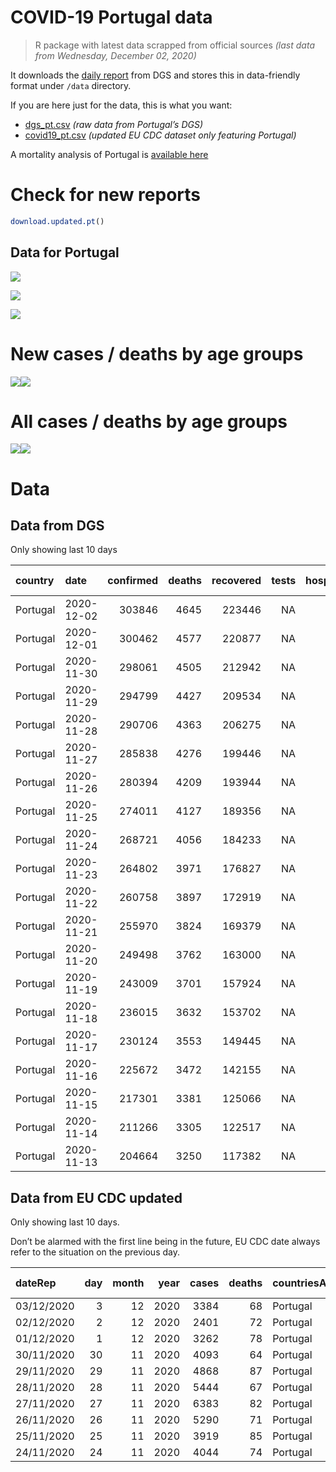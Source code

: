 COVID-19 Portugal data
================

> R package with latest data scrapped from official sources *(last data
> from Wednesday, December 02, 2020)*

It downloads the [daily
report](https://covid19.min-saude.pt/relatorio-de-situacao/) from DGS
and stores this in data-friendly format under `/data` directory.

If you are here just for the data, this is what you want:

  - [dgs\_pt.csv](raw/master/data/dgs_pt.csv) *(raw data from Portugal’s
    DGS)*
  - [covid19\_pt.csv](raw/master/data/covid19_pt.csv) *(updated EU CDC
    dataset only featuring Portugal)*

A mortality analysis of Portugal is [available
here](https://averissimo.github.io/covid19-analysis/mortality.html)

# Check for new reports

``` r
download.updated.pt()
```

## Data for Portugal

![](README_files/figure-gfm/unnamed-chunk-7-1.svg)<!-- -->

![](README_files/figure-gfm/unnamed-chunk-8-1.svg)<!-- -->

![](README_files/figure-gfm/unnamed-chunk-9-1.svg)<!-- -->

# New cases / deaths by age groups

![](README_files/figure-gfm/unnamed-chunk-11-1.svg)<!-- -->![](README_files/figure-gfm/unnamed-chunk-11-2.svg)<!-- -->

# All cases / deaths by age groups

![](README_files/figure-gfm/unnamed-chunk-12-1.svg)<!-- -->![](README_files/figure-gfm/unnamed-chunk-12-2.svg)<!-- -->

# Data

## Data from DGS

Only showing last 10 days

| country  | date       | confirmed | deaths | recovered | tests | hospitalized | in.icu | confirmed\_m\_00-09 | confirmed\_w\_00-09 | confirmed\_m\_10-19 | confirmed\_w\_10-19 | confirmed\_m\_20-29 | confirmed\_w\_20-29 | confirmed\_m\_30-39 | confirmed\_w\_30-39 | confirmed\_m\_40-49 | confirmed\_w\_40-49 | confirmed\_m\_50-59 | confirmed\_w\_50-59 | confirmed\_m\_60-69 | confirmed\_w\_60-69 | confirmed\_m\_70-79 | confirmed\_w\_70-79 | confirmed\_m\_80+ | confirmed\_w\_80+ | death\_m\_00-09 | death\_w\_00-09 | death\_m\_10-19 | death\_w\_10-19 | death\_m\_20-29 | death\_w\_20-29 | death\_m\_30-39 | death\_w\_30-39 | death\_m\_40-49 | death\_w\_40-49 | death\_m\_50-59 | death\_w\_50-59 | death\_m\_60-69 | death\_w\_60-69 | death\_m\_70-79 | death\_w\_70-79 | death\_m\_80+ | death\_w\_80+ |
| :------- | :--------- | --------: | -----: | --------: | ----: | -----------: | -----: | ------------------: | ------------------: | ------------------: | ------------------: | ------------------: | ------------------: | ------------------: | ------------------: | ------------------: | ------------------: | ------------------: | ------------------: | ------------------: | ------------------: | ------------------: | ------------------: | ----------------: | ----------------: | --------------: | --------------: | --------------: | --------------: | --------------: | --------------: | --------------: | --------------: | --------------: | --------------: | --------------: | --------------: | --------------: | --------------: | --------------: | --------------: | ------------: | ------------: |
| Portugal | 2020-12-02 |    303846 |   4645 |    223446 |    NA |         3338 |    525 |                  NA |                  NA |                  NA |                  NA |                  NA |                  NA |                  NA |                  NA |                  NA |                  NA |                  NA |                  NA |                  NA |                  NA |                  NA |                  NA |                NA |                NA |              NA |              NA |              NA |              NA |              NA |              NA |              NA |              NA |              NA |              NA |              NA |              NA |              NA |              NA |              NA |              NA |            NA |            NA |
| Portugal | 2020-12-01 |    300462 |   4577 |    220877 |    NA |         3275 |    521 |                7791 |                7371 |               13084 |               13418 |               21363 |               24727 |               20315 |               24644 |               21468 |               28122 |               18902 |               24719 |               13648 |               14876 |                8599 |                9659 |              7411 |             15164 |               0 |               1 |               0 |               0 |               2 |               3 |               4 |               4 |              28 |              15 |              98 |              37 |             273 |             112 |             574 |             360 |          1400 |          1666 |
| Portugal | 2020-11-30 |    298061 |   4505 |    212942 |    NA |         3342 |    525 |                7734 |                7309 |               12972 |               13286 |               21244 |               24573 |               20186 |               24456 |               21304 |               27900 |               18754 |               24506 |               13527 |               14729 |                8512 |                9569 |              7331 |             15010 |               0 |               1 |               0 |               0 |               2 |               2 |               4 |               3 |              27 |              15 |              97 |              37 |             269 |             111 |             565 |             354 |          1380 |          1638 |
| Portugal | 2020-11-29 |    294799 |   4427 |    209534 |    NA |         3245 |    536 |                7647 |                7180 |               12809 |               13111 |               21046 |               24352 |               20031 |               24209 |               21084 |               27596 |               18566 |               24255 |               13383 |               14549 |                8398 |                9444 |              7229 |             14792 |               0 |               1 |               0 |               0 |               2 |               2 |               3 |               3 |              27 |              15 |              95 |              36 |             261 |             110 |             555 |             345 |          1359 |          1613 |
| Portugal | 2020-11-28 |    290706 |   4363 |    206275 |    NA |         3155 |    529 |                7510 |                7031 |               12576 |               12914 |               20793 |               24037 |               19778 |               23892 |               20839 |               27197 |               18330 |               23905 |               13182 |               14347 |                8271 |                9283 |              7151 |             14579 |               0 |               1 |               0 |               0 |               2 |               2 |               3 |               3 |              26 |              15 |              92 |              36 |             258 |             108 |             549 |             340 |          1338 |          1590 |
| Portugal | 2020-11-27 |    285838 |   4276 |    199446 |    NA |         3208 |    526 |                7341 |                6885 |               12326 |               12670 |               20498 |               23682 |               19486 |               23520 |               20537 |               26733 |               18006 |               23453 |               12949 |               14091 |                8148 |                9126 |              6995 |             14261 |               0 |               1 |               0 |               0 |               2 |               2 |               3 |               3 |              24 |              15 |              90 |              35 |             250 |             106 |             533 |             332 |          1311 |          1569 |
| Portugal | 2020-11-26 |    280394 |   4209 |    193944 |    NA |         3192 |    516 |                6966 |                6518 |               11687 |               12046 |               19695 |               22829 |               18723 |               22619 |               19695 |               25599 |               17285 |               22548 |               12385 |               13464 |                7822 |                8737 |              6731 |             13725 |               0 |               1 |               0 |               0 |               2 |               2 |               3 |               3 |              23 |              14 |              88 |              34 |             244 |             104 |             510 |             315 |          1264 |          1520 |
| Portugal | 2020-11-25 |    274011 |   4127 |    189356 |    NA |         3251 |    517 |                6966 |                6518 |               11687 |               12406 |               19695 |               22829 |               18723 |               22619 |               19695 |               25599 |               17285 |               22548 |               12385 |               13464 |                7822 |                8737 |              6731 |             13725 |               0 |               1 |               0 |               0 |               2 |               2 |               3 |               3 |              23 |              14 |              88 |              34 |             244 |             104 |             510 |             315 |          1264 |          1520 |
| Portugal | 2020-11-24 |    268721 |   4056 |    184233 |    NA |         3275 |    506 |                6817 |                6362 |               11418 |               11791 |               19395 |               22441 |               18392 |               22230 |               19322 |               25085 |               16946 |               22073 |               12098 |               13188 |                7658 |                8552 |              6603 |             13469 |               0 |               1 |               0 |               0 |               2 |               2 |               3 |               3 |              23 |              14 |              85 |              34 |             239 |             102 |             499 |             308 |          1244 |          1497 |
| Portugal | 2020-11-23 |    264802 |   3971 |    176827 |    NA |         3241 |    498 |                6704 |                6227 |               11214 |               11623 |               19163 |                2988 |               18122 |               21900 |               19022 |               24693 |               16694 |               21739 |               11928 |               12988 |                7539 |                8417 |              6529 |             13298 |               0 |               1 |               0 |               0 |               2 |               2 |               3 |               3 |              23 |              14 |              84 |              34 |             231 |             100 |             491 |             304 |          1222 |          1457 |
| Portugal | 2020-11-22 |    260758 |   3897 |    172919 |    NA |         3151 |    491 |                6584 |                6110 |               11005 |               11408 |               18920 |               21845 |               17848 |               21589 |               18693 |               24344 |               16429 |               21410 |               11743 |               12785 |                7440 |                8290 |              6430 |             13104 |               0 |               1 |               0 |               0 |               2 |               2 |               3 |               3 |              23 |              14 |              81 |              33 |             228 |             100 |             477 |             297 |          1199 |          1434 |
| Portugal | 2020-11-21 |    255970 |   3824 |    169379 |    NA |         3025 |    485 |                  NA |                  NA |                  NA |                  NA |                  NA |                  NA |                  NA |                  NA |                  NA |                  NA |                  NA |                  NA |                  NA |                  NA |                  NA |                  NA |                NA |                NA |              NA |              NA |              NA |              NA |              NA |              NA |              NA |              NA |              NA |              NA |              NA |              NA |              NA |              NA |              NA |              NA |            NA |            NA |
| Portugal | 2020-11-20 |    249498 |   3762 |    163000 |    NA |         3079 |    481 |                6220 |                5723 |               10437 |               10825 |               18213 |               21022 |               17172 |               20736 |               17899 |               23293 |               15697 |               20419 |               11204 |               12186 |                7088 |                7923 |              6186 |             12563 |               0 |               1 |               0 |               0 |               2 |               1 |               3 |               3 |              23 |              13 |              80 |              32 |             218 |              97 |             462 |             286 |          1144 |          1397 |
| Portugal | 2020-11-19 |    243009 |   3701 |    157924 |    NA |         3017 |    458 |                  NA |                  NA |                  NA |                  NA |                  NA |                  NA |                  NA |                  NA |                  NA |                  NA |                  NA |                  NA |                  NA |                  NA |                  NA |                  NA |                NA |                NA |              NA |              NA |              NA |              NA |              NA |              NA |              NA |              NA |              NA |              NA |              NA |              NA |              NA |              NA |              NA |              NA |            NA |            NA |
| Portugal | 2020-11-18 |    236015 |   3632 |    153702 |    NA |         3051 |    432 |                  NA |                  NA |                  NA |                  NA |                  NA |                  NA |                  NA |                  NA |                  NA |                  NA |                  NA |                  NA |                  NA |                  NA |                  NA |                  NA |                NA |                NA |              NA |              NA |              NA |              NA |              NA |              NA |              NA |              NA |              NA |              NA |              NA |              NA |              NA |              NA |              NA |              NA |            NA |            NA |
| Portugal | 2020-11-17 |    230124 |   3553 |    149445 |    NA |         3028 |    431 |                  NA |                  NA |                  NA |                  NA |                  NA |                  NA |                  NA |                  NA |                  NA |                  NA |                  NA |                  NA |                  NA |                  NA |                  NA |                  NA |                NA |                NA |              NA |              NA |              NA |              NA |              NA |              NA |              NA |              NA |              NA |              NA |              NA |              NA |              NA |              NA |              NA |              NA |            NA |            NA |
| Portugal | 2020-11-16 |    225672 |   3472 |    142155 |    NA |         3040 |    426 |                  NA |                  NA |                  NA |                  NA |                  NA |                  NA |                  NA |                  NA |                  NA |                  NA |                  NA |                  NA |                  NA |                  NA |                  NA |                  NA |                NA |                NA |              NA |              NA |              NA |              NA |              NA |              NA |              NA |              NA |              NA |              NA |              NA |              NA |              NA |              NA |              NA |              NA |            NA |            NA |
| Portugal | 2020-11-15 |    217301 |   3381 |    125066 |    NA |         2929 |    415 |                  NA |                  NA |                  NA |                  NA |                  NA |                  NA |                  NA |                  NA |                  NA |                  NA |                  NA |                  NA |                  NA |                  NA |                  NA |                  NA |                NA |                NA |              NA |              NA |              NA |              NA |              NA |              NA |              NA |              NA |              NA |              NA |              NA |              NA |              NA |              NA |              NA |              NA |            NA |            NA |
| Portugal | 2020-11-14 |    211266 |   3305 |    122517 |    NA |         2798 |    413 |                  NA |                  NA |                  NA |                  NA |                  NA |                  NA |                  NA |                  NA |                  NA |                  NA |                  NA |                  NA |                  NA |                  NA |                  NA |                  NA |                NA |                NA |              NA |              NA |              NA |              NA |              NA |              NA |              NA |              NA |              NA |              NA |              NA |              NA |              NA |              NA |              NA |              NA |            NA |            NA |
| Portugal | 2020-11-13 |    204664 |   3250 |    117382 |    NA |         2799 |    388 |                  NA |                  NA |                  NA |                  NA |                  NA |                  NA |                  NA |                  NA |                  NA |                  NA |                  NA |                  NA |                  NA |                  NA |                  NA |                  NA |                NA |                NA |              NA |              NA |              NA |              NA |              NA |              NA |              NA |              NA |              NA |              NA |              NA |              NA |              NA |              NA |              NA |              NA |            NA |            NA |

## Data from EU CDC updated

Only showing last 10 days.

Don’t be alarmed with the first line being in the future, EU CDC date
always refer to the situation on the previous day.

| dateRep    | day | month | year | cases | deaths | countriesAndTerritories | geoId | countryterritoryCode | popData2019 | continentExp | Cumulative\_number\_for\_14\_days\_of\_COVID-19\_cases\_per\_100000 |
| :--------- | --: | ----: | ---: | ----: | -----: | :---------------------- | :---- | :------------------- | ----------: | :----------- | ------------------------------------------------------------------: |
| 03/12/2020 |   3 |    12 | 2020 |  3384 |     68 | Portugal                | PT    | PRT                  |    10276617 | Europe       |                                                                  NA |
| 02/12/2020 |   2 |    12 | 2020 |  2401 |     72 | Portugal                | PT    | PRT                  |    10276617 | Europe       |                                                            684.4470 |
| 01/12/2020 |   1 |    12 | 2020 |  3262 |     78 | Portugal                | PT    | PRT                  |    10276617 | Europe       |                                                            704.4050 |
| 30/11/2020 |  30 |    11 | 2020 |  4093 |     64 | Portugal                | PT    | PRT                  |    10276617 | Europe       |                                                            754.1198 |
| 29/11/2020 |  29 |    11 | 2020 |  4868 |     87 | Portugal                | PT    | PRT                  |    10276617 | Europe       |                                                            773.0170 |
| 28/11/2020 |  28 |    11 | 2020 |  5444 |     67 | Portugal                | PT    | PRT                  |    10276617 | Europe       |                                                            789.8903 |
| 27/11/2020 |  27 |    11 | 2020 |  6383 |     82 | Portugal                | PT    | PRT                  |    10276617 | Europe       |                                                            801.6549 |
| 26/11/2020 |  26 |    11 | 2020 |  5290 |     71 | Portugal                | PT    | PRT                  |    10276617 | Europe       |                                                            796.3613 |
| 25/11/2020 |  25 |    11 | 2020 |  3919 |     85 | Portugal                | PT    | PRT                  |    10276617 | Europe       |                                                            792.9068 |
| 24/11/2020 |  24 |    11 | 2020 |  4044 |     74 | Portugal                | PT    | PRT                  |    10276617 | Europe       |                                                            791.9143 |
